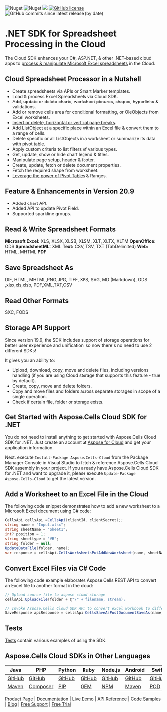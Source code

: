 ![Nuget](https://img.shields.io/nuget/v/Aspose.Cells-Cloud) ![Nuget](https://img.shields.io/nuget/dt/Aspose.Cells-Cloud) ![](https://img.shields.io/badge/REST%20API-v3.0-lightgrey) [![GitHub license](https://img.shields.io/github/license/aspose-cells-cloud/aspose-cells-cloud-dotnet)](https://github.com/aspose-cells-cloud/aspose-cells-cloud-dotnet/blob/master/LICENSE) ![GitHub commits since latest release (by date)](https://img.shields.io/github/commits-since/aspose-cells-cloud/aspose-cells-cloud-dotnet/20.9) 

# .NET SDK for Spreadsheet Processing in the Cloud

The Cloud SDK enhances your C#, ASP.NET, & other .NET-based cloud apps to [process & manipulate Microsoft Excel spreadsheets](https://products.aspose.cloud/cells/net) in the Cloud.

## Cloud Spreadsheet Processor in a Nutshell

- Create spreadsheets via APIs or Smart Marker templates.
- Load & process Excel Spreadsheets via Cloud SDK.
- Add, update or delete charts, worksheet pictures, shapes, hyperlinks & validations.
- Add or remove cells area for conditional formatting, or OleObjects from Excel worksheets.
- [Insert or delete, horizontal or vertical page breaks](https://docs.aspose.cloud/cells/working-with-pagebreaks/).
- Add ListObject at a specific place within an Excel file & convert them to a range of cells.
- Delete specific or all ListObjects in a worksheet or summarize its data with pivot table.
- Apply custom criteria to list filters of various types.
- Get, update, show or hide chart legend & titles.
- Manipulate page setup, header & footer.
- Create, update, fetch or delete document properties.
- Fetch the required shape from worksheet.
- [Leverage the power of Pivot Tables](https://docs.aspose.cloud/cells/working-with-pivot-tables/) & Ranges.

## Feature & Enhancements in Version 20.9

- Added chart API.
- Added API to update Pivot Field.
- Supported sparkline groups.

## Read & Write Spreadsheet Formats

**Microsoft Excel:** XLS, XLSX, XLSB, XLSM, XLT, XLTX, XLTM
**OpenOffice:** ODS
**SpreadsheetML:** XML
**Text:** CSV, TSV, TXT (TabDelimited)
**Web:** HTML, MHTML
**PDF**

## Save Spreadsheet As

DIF, HTML, MHTML,PNG,JPG, TIFF, XPS, SVG, MD (Markdown), ODS ,xlsx,xls,xlsb, PDF,XML,TXT,CSV

## Read Other Formats

SXC, FODS

## Storage API Support

Since version 19.9, the SDK includes support of storage operations for better user experience and unification, so now there's no need to use 2 different SDKs!

It gives you an ability to:

- Upload, download, copy, move and delete files, including versions handling (if you are using Cloud storage that supports this feature - true by default).
- Create, copy, move and delete folders.
- Copy and move files and folders across separate storages in scope of a single operation.
- Check if certain file, folder or storage exists.


## Get Started with Aspose.Cells Cloud SDK for .NET

You do not need to install anything to get started with Aspose.Cells Cloud SDK for .NET. Just create an account at [Aspose for Cloud](https://dashboard.aspose.cloud/#/apps) and get your application information.

Next. execute `Install-Package Aspose.Cells-Cloud` from the Package Manager Console in Visual Studio to fetch & reference Aspose.Cells Cloud SDK assembly in your project. If you already have Aspose.Cells Cloud SDK for .NET and want to upgrade it, please execute `Update-Package Aspose.Cells-Cloud` to get the latest version.

## Add a Worksheet to an Excel File in the Cloud

The following code snippet demonstrates how to add a new worksheet to a Microsoft Excel document using C# code:

```csharp
CellsApi cellsApi =CellsApi(clientId, clientSecret);;
string name = "Input.xlsx";
string sheetName = "Sheet1";
int? position = 1;
string sheettype = "VB";
string folder = null;
UpdateDataFile(folder, name);
var response = cellsApi.CellsWorksheetsPutAddNewWorksheet(name, sheetName, position, sheettype, folder);
```

## Convert Excel Files via C# Code

The following code example elaborates Aspose.Cells REST API to convert an Excel file to another format in the cloud:

```csharp
// Upload source file to aspose cloud storage
cellsApi.UploadFile(folder + @"\" + filename, stream);

// Invoke Aspose.Cells Cloud SDK API to convert excel workbook to different format
SaveResponse apiResponse = cellsApi.CellsSaveAsPostDocumentSaveAs(name, saveOptions, newfilename, isAutoFitRows, isAutoFitColumns, folder);
```
## Tests

[Tests](https://github.com/aspose-cells-cloud/aspose-cells-cloud-dotnet/tree/master/Aspose.Cells.Cloud.SDK.Test) contain various examples of using the SDK.

## Aspose.Cells Cloud SDKs in Other Languages

| Java | PHP | Python | Ruby | Node.js | Android | Swift | Perl | GO |
|---|---|---|---|---|---|---|---|---|
| [GitHub](https://github.com/aspose-cells-cloud/aspose-cells-cloud-java) | [GitHub](https://github.com/aspose-cells-cloud/aspose-cells-cloud-php) | [GitHub](https://github.com/aspose-cells-cloud/aspose-cells-cloud-python) | [GitHub](https://github.com/aspose-cells-cloud/aspose-cells-cloud-ruby)  | [GitHub](https://github.com/aspose-cells-cloud/aspose-cells-cloud-node) | [GitHub](https://github.com/aspose-cells-cloud/aspose-cells-cloud-android)  | [GitHub](https://github.com/aspose-cells-cloud/aspose-cells-cloud-swift) | [GitHub](https://github.com/aspose-cells-cloud/aspose-cells-cloud-perl) | [GitHub](https://github.com/aspose-cells-cloud/aspose-cells-cloud-go) |
| [Maven](https://repository.aspose.cloud/webapp/#/artifacts/browse/tree/General/repo/com/aspose/aspose-cells-cloud) | [Composer](https://packagist.org/packages/aspose/cells-sdk-php) | [PIP](https://pypi.org/project/asposecellscloud/) | [GEM](https://rubygems.org/gems/aspose_cells_cloud)  | [NPM](https://www.npmjs.com/package/asposecellscloud) | [Maven](https://repository.aspose.cloud/webapp/#/artifacts/browse/tree/General/repo/com/aspose/aspose-cells-cloud-android) | [POD](https://cocoapods.org/pods/AsposeCellsCloud) |  [CPAN](https://metacpan.org/release/AsposeCellsCloud-CellsApi) | [GO](https://pkg.go.dev/github.com/aspose-cells-cloud/aspose-cells-cloud-go/v20?tab=overview) |

[Product Page](https://products.aspose.cloud/cells/net) | [Documentation](https://docs.aspose.cloud/cells/) | [Live Demo](https://products.aspose.app/cells/family) | [API Reference](https://apireference.aspose.cloud/cells/) | [Code Samples](https://github.com/aspose-cells-cloud/aspose-cells-cloud-dotnet/tree/master/Examples) | [Blog](https://blog.aspose.cloud/category/cells/) | [Free Support](https://forum.aspose.cloud/c/cells) | [Free Trial](https://dashboard.aspose.cloud/#/apps)
